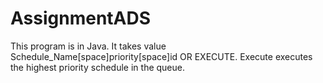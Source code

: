 # AssignmentADS

This program is in Java. It takes value Schedule_Name[space]priority[space]id OR EXECUTE.
Execute executes the highest priority schedule in the queue.
